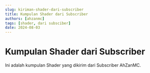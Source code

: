 ```yaml
---
slug: kiriman-shader-dari-subscriber
title: Kumpulan Shader dari Subscriber
authors: [ahzanmc]
tags: [shader, dari subsciber]
date: 2024-08-03
---
```


# Kumpulan Shader dari Subscriber

Ini adalah kumpulan Shader yang dikirim dari Subscriber AhZanMC.
<!-- truncate -->